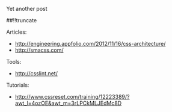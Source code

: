 Yet another post

[meta:author]: <> (Jonas Colmsjo)
[meta:title]: <> (CSS-stuff.md)
[meta:date]: <> (2012-01-01)
[meta:nested:key]: <> (Metadata value)

##!!truncate


Articles:
 * http://engineering.appfolio.com/2012/11/16/css-architecture/
 * http://smacss.com/


Tools:
 * http://csslint.net/

Tutorials:
 * http://www.cssreset.com/training/12223389/?awt_l=4ozOE&awt_m=3rLPCkMLJEdMc8D
